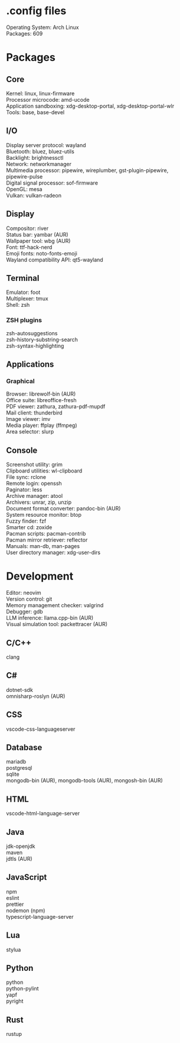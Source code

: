 # .config files

Operating System: Arch Linux\
Packages: 609

# Packages

## Core

Kernel: linux, linux-firmware\
Processor microcode: amd-ucode\
Application sandboxing: xdg-desktop-portal, xdg-desktop-portal-wlr\
Tools: base, base-devel

## I/O

Display server protocol: wayland\
Bluetooth: bluez, bluez-utils\
Backlight: brightnessctl\
Network: networkmanager\
Multimedia processor: pipewire, wireplumber, gst-plugin-pipewire,
pipewire-pulse\
Digital signal processor: sof-firmware\
OpenGL: mesa\
Vulkan: vulkan-radeon

## Display

Compositor: river\
Status bar: yambar (AUR)\
Wallpaper tool: wbg (AUR)\
Font: ttf-hack-nerd\
Emoji fonts: noto-fonts-emoji\
Wayland compatibility API: qt5-wayland

## Terminal

Emulator: foot\
Multiplexer: tmux\
Shell: zsh

### ZSH plugins

zsh-autosuggestions\
zsh-history-substring-search\
zsh-syntax-highlighting

## Applications

### Graphical

Browser: librewolf-bin (AUR)\
Office suite: libreoffice-fresh\
PDF viewer: zathura, zathura-pdf-mupdf\
Mail client: thunderbird\
Image viewer: imv\
Media player: ffplay (ffmpeg)\
Area selector: slurp

## Console

Screenshot utility: grim\
Clipboard utilities: wl-clipboard\
File sync: rclone\
Remote login: openssh\
Paginator: less\
Archive manager: atool\
Archivers: unrar, zip, unzip\
Document format converter: pandoc-bin (AUR)\
System resource monitor: btop\
Fuzzy finder: fzf\
Smarter cd: zoxide\
Pacman scripts: pacman-contrib\
Pacman mirror retriever: reflector\
Manuals: man-db, man-pages\
User directory manager: xdg-user-dirs

# Development

Editor: neovim\
Version control: git\
Memory management checker: valgrind\
Debugger: gdb\
LLM inference: llama.cpp-bin (AUR)\
Visual simulation tool: packettracer (AUR)

## C/C++

clang

## C#

dotnet-sdk\
omnisharp-roslyn (AUR)

## CSS

vscode-css-languageserver

## Database

mariadb\
postgresql\
sqlite\
mongodb-bin (AUR), mongodb-tools (AUR), mongosh-bin (AUR)

## HTML

vscode-html-language-server

## Java

jdk-openjdk\
maven\
jdtls (AUR)

## JavaScript

npm\
eslint\
prettier\
nodemon (npm)\
typescript-language-server

## Lua

stylua

## Python

python\
python-pylint\
yapf\
pyright

## Rust

rustup
